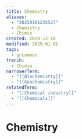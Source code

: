 ```yaml
---
title: Chemistry
aliases:
  - "20250101235527"
  - Chemistry
  - Chimie
created: 2024-12-18
modified: 2025-01-01
tags:
  - gccommon
french:
  - Chimie
narrowerTerm:
  - "[[Biochemistry]]"
  - "[[Geochemistry]]"
relatedTerm:
  - "[[Chemical industry]]"
  - "[[Chemicals]]"
---
```

# Chemistry
